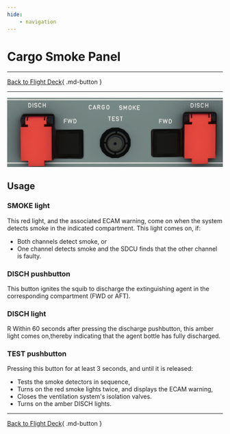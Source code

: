 ```yaml
---
hide:
    - navigation
---
```


# Cargo Smoke Panel

---

[Back to Flight Deck](../flight-deck.md){ .md-button }

---

![Cargo Smoke Panel](../../../assets/a32nx-briefing/overhead-panel/cargo-smoke.png "Cargo Smoke Panel")

## Usage

### SMOKE light

This red light, and the associated ECAM warning, come on when the system detects smoke in the indicated compartment. This light comes on, if:

- Both channels detect smoke, or
- One channel detects smoke and the SDCU finds that the other channel is faulty.

### DISCH pushbutton

This button ignites the squib to discharge the extinguishing agent in the corresponding compartment (FWD or AFT).

### DISCH light
R Within 60 seconds after pressing the discharge pushbutton, this amber light comes on,thereby indicating that the agent bottle has fully discharged.

### TEST pushbutton

Pressing this button for at least 3 seconds, and until it is released:

- Tests the smoke detectors in sequence,
- Turns on the red smoke lights twice, and displays the ECAM warning,
- Closes the ventilation system's isolation valves.
- Turns on the amber DISCH lights.

---

[Back to Flight Deck](../flight-deck.md){ .md-button }
